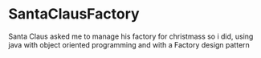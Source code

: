 # SantaClausFactory


Santa Claus asked me to manage his factory for christmass so i did, using java with object oriented programming and with a Factory design pattern
